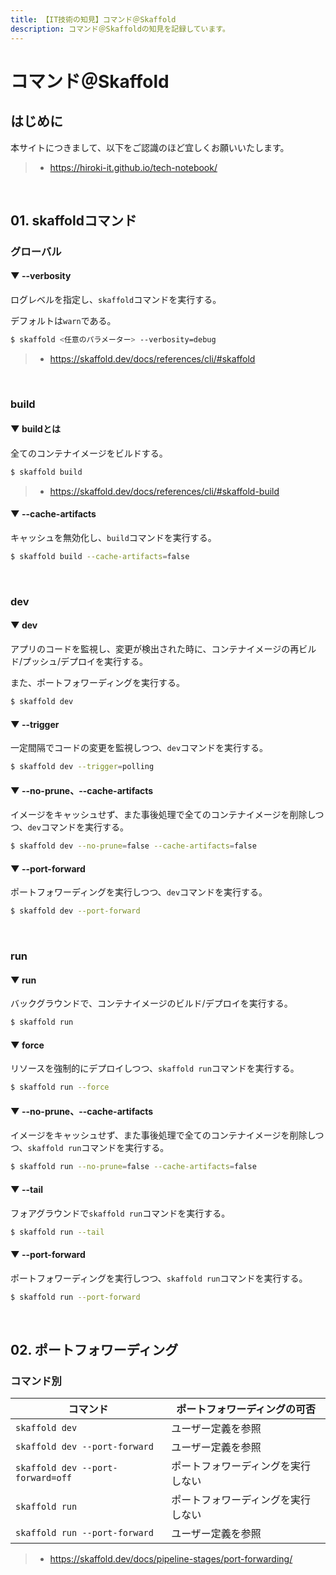 ```yaml
---
title: 【IT技術の知見】コマンド＠Skaffold
description: コマンド＠Skaffoldの知見を記録しています。
---
```


# コマンド＠Skaffold

## はじめに

本サイトにつきまして、以下をご認識のほど宜しくお願いいたします。

> - https://hiroki-it.github.io/tech-notebook/

<br>

## 01. skaffoldコマンド

### グローバル

#### ▼ --verbosity

ログレベルを指定し、`skaffold`コマンドを実行する。

デフォルトは`warn`である。

```bash
$ skaffold <任意のパラメーター> --verbosity=debug
```

> - https://skaffold.dev/docs/references/cli/#skaffold

<br>

### build

#### ▼ buildとは

全てのコンテナイメージをビルドする。

```bash
$ skaffold build
```

> - https://skaffold.dev/docs/references/cli/#skaffold-build

#### ▼ --cache-artifacts

キャッシュを無効化し、`build`コマンドを実行する。

```bash
$ skaffold build --cache-artifacts=false
```

<br>

### dev

#### ▼ dev

アプリのコードを監視し、変更が検出された時に、コンテナイメージの再ビルド/プッシュ/デプロイを実行する。

また、ポートフォワーディングを実行する。

```bash
$ skaffold dev
```

#### ▼ --trigger

一定間隔でコードの変更を監視しつつ、`dev`コマンドを実行する。

```bash
$ skaffold dev --trigger=polling
```

#### ▼ --no-prune、--cache-artifacts

イメージをキャッシュせず、また事後処理で全てのコンテナイメージを削除しつつ、`dev`コマンドを実行する。

```bash
$ skaffold dev --no-prune=false --cache-artifacts=false
```

#### ▼ --port-forward

ポートフォワーディングを実行しつつ、`dev`コマンドを実行する。

```bash
$ skaffold dev --port-forward
```

<br>

### run

#### ▼ run

バックグラウンドで、コンテナイメージのビルド/デプロイを実行する。

```bash
$ skaffold run
```

#### ▼ force

リソースを強制的にデプロイしつつ、`skaffold run`コマンドを実行する。

```bash
$ skaffold run --force
```

#### ▼ --no-prune、--cache-artifacts

イメージをキャッシュせず、また事後処理で全てのコンテナイメージを削除しつつ、`skaffold run`コマンドを実行する。

```bash
$ skaffold run --no-prune=false --cache-artifacts=false
```

#### ▼ --tail

フォアグラウンドで`skaffold run`コマンドを実行する。

```bash
$ skaffold run --tail
```

#### ▼ --port-forward

ポートフォワーディングを実行しつつ、`skaffold run`コマンドを実行する。

```bash
$ skaffold run --port-forward
```

<br>

## 02. ポートフォワーディング

### コマンド別

| コマンド                          | ポートフォワーディングの可否       |
| --------------------------------- | ---------------------------------- |
| `skaffold dev`                    | ユーザー定義を参照                 |
| `skaffold dev --port-forward`     | ユーザー定義を参照                 |
| `skaffold dev --port-forward=off` | ポートフォワーディングを実行しない |
| `skaffold run`                    | ポートフォワーディングを実行しない |
| `skaffold run --port-forward`     | ユーザー定義を参照                 |

> - https://skaffold.dev/docs/pipeline-stages/port-forwarding/

<br>
